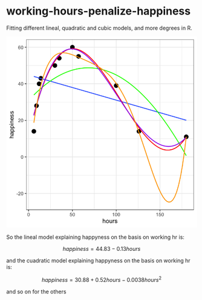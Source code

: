 # working-hours-penalize-happiness
Fitting different lineal, quadratic and cubic models, and more degrees in R.

<p class="aligncenter">
    <img src="different models.png" alt="centered image" />
</p>

So the lineal model explaining happyness on the basis on working hr is:

$${
    happiness=44.83 - 0.13hours
}$$

and the cuadratic model explaining happyness on the basis on working hr is:

$${
happiness=30.88+0.52hours-0.0038hours^{2}
}$$

and so on for the others

